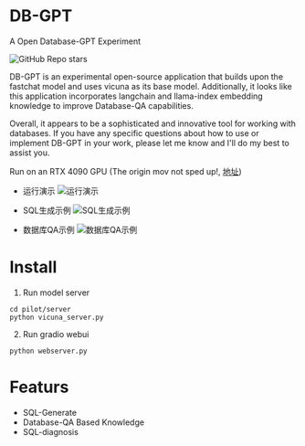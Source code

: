 # DB-GPT
A Open Database-GPT Experiment

![GitHub Repo stars](https://img.shields.io/github/stars/csunny/db-gpt?style=social)


DB-GPT is an experimental open-source application that builds upon the fastchat model and uses vicuna as its base model. Additionally, it looks like this application incorporates langchain and llama-index embedding knowledge to improve Database-QA capabilities. 

Overall, it appears to be a sophisticated and innovative tool for working with databases. If you have any specific questions about how to use or implement DB-GPT in your work, please let me know and I'll do my best to assist you.

Run on an RTX 4090 GPU (The origin mov not sped up!, [地址](https://github.com/csunny/DB-GPT/blob/dev/asserts/演示.mov))
- 运行演示
![运行演示](https://github.com/csunny/DB-GPT/blob/dev/asserts/演示.gif)

- SQL生成示例
![SQL生成示例](https://github.com/csunny/DB-GPT/blob/dev/asserts/sql_generate.png)
- 数据库QA示例 
![数据库QA示例](https://github.com/csunny/DB-GPT/blob/dev/asserts/DB_QA.png)
# Install
1. Run model server
```
cd pilot/server
python vicuna_server.py
```

2. Run gradio webui
```
python webserver.py 
```

# Featurs
- SQL-Generate
- Database-QA Based Knowledge 
- SQL-diagnosis
